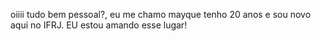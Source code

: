 oiiii tudo bem pessoal?, eu me chamo mayque tenho 20 anos e sou novo aqui no IFRJ. EU estou amando esse lugar! 
